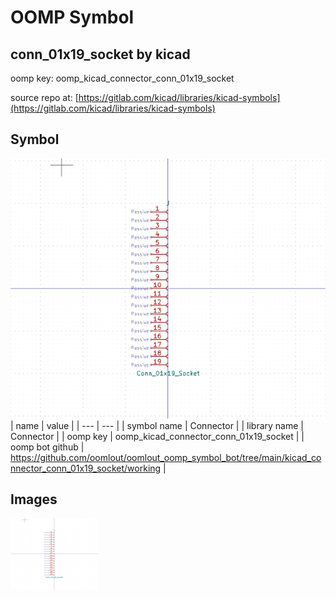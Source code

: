# OOMP Symbol  
## conn_01x19_socket  by kicad  
  
oomp key: oomp_kicad_connector_conn_01x19_socket  
  
source repo at: [https://gitlab.com/kicad/libraries/kicad-symbols](https://gitlab.com/kicad/libraries/kicad-symbols)  
## Symbol  
  
[![working.png](working_600.png)](working.png)  
| name | value | 
| --- | --- | 
| symbol name | Connector | 
| library name | Connector | 
| oomp key | oomp_kicad_connector_conn_01x19_socket | 
| oomp bot github | https://github.com/oomlout/oomlout_oomp_symbol_bot/tree/main/kicad_connector_conn_01x19_socket/working | 
## Images  
  
[![working.png](working_140.png)](working.png)  
